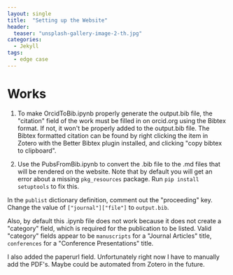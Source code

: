 ```yaml
---
layout: single
title:  "Setting up the Website"
header:
  teaser: "unsplash-gallery-image-2-th.jpg"
categories: 
  - Jekyll
tags:
  - edge case
---
```

# Works
1. To make OrcidToBib.ipynb properly generate the output.bib file, the "citation" field of the work must be filled in on orcid.org using the Bibtex format. If not, it won't be properly added to the output.bib file. The Bibtex formatted citation can be found by right clicking the item in Zotero with the Better Bibtex plugin installed, and clicking "copy bibtex to clipboard".

2. Use the PubsFromBib.ipynb to convert the .bib file to the .md files that will be rendered on the website. Note that by default you will get an error about a missing `pkg_resources` package. Run `pip install setuptools` to fix this.

In the `publist` dictionary definition, comment out the "proceeding" key. Change the value of `["journal"]["file"]` to `output.bib`.

Also, by default this .ipynb file does not work because it does not create a "category" field, which is required for the publication to be listed.
Valid "category" fields appear to be `manuscripts` for a "Journal Articles" title, `conferences` for a "Conference Presentations" title.

I also added the paperurl field. Unfortunately right now I have to manually add the PDF's. Maybe could be automated from Zotero in the future.
